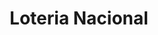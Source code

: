 ---
title: "Loteria Nacional"
url: /ciudad-autonoma-de-buenos-aires/loteria-nacional-santiago-del-estero/
shop: lotería
---